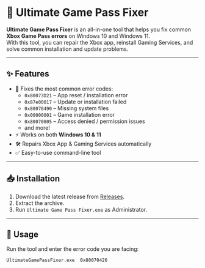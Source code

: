# 📌 Ultimate Game Pass Fixer

**Ultimate Game Pass Fixer** is an all-in-one tool that helps you fix common **Xbox Game Pass errors** on Windows 10 and Windows 11.  
With this tool, you can repair the Xbox app, reinstall Gaming Services, and solve common installation and update problems.  

---

## ✨ Features
- 🔧 Fixes the most common error codes:
  - `0x80073D21` – App reset / installation error  
  - `0x87e00017` – Update or installation failed  
  - `0x80070490` – Missing system files  
  - `0x00000001` – Game installation error  
  - `0x80070005` – Access denied / permission issues
  - and more! 
- ⚡ Works on both **Windows 10 & 11**  
- 🛠 Repairs Xbox App & Gaming Services automatically  
- ✅ Easy-to-use command-line tool  

---

## 📥 Installation
1. Download the latest release from [Releases](https://github.com/YourUsername/UltimateGamePassFixer/releases).  
2. Extract the archive.  
3. Run `Ultimate Game Pass Fixer.exe` as Administrator.  

---

## 🚀 Usage
Run the tool and enter the error code you are facing:  

```bash
UltimateGamePassFixer.exe  0x80070426
